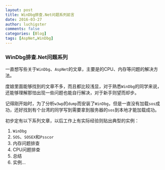 ```yaml
---
layout: post
title: WinDbg排查.Net问题系列前言
date: 2016-03-27
author: luchigster
comments: false
categories: [Blog]
tags: [AspNet,WinDbg]
---
```


### WinDbg排查.Net问题系列
一直想写些关于`WinDbg`、`AspNet`的文章，主要是的CPU、内存等问题的解决方法。

度娘里面能够找到的文章不多，而且都比较浅显，对于熟悉`WinDbg`的同学来说，还能够理解那怕出现一些问题也能自行解决，对于新手则望而却步。

记得刚开始时，为了分析`w3wp`的`dump`而安装了`WinDbg`，但是一直没有加载`sos`成功，还好找到有个台湾的同学写到需要拿到服务器的`sos`到本地才能加载成功。

初步定有以下系列文章，以后工作上有实际经验则贴出典型的实例：

1. `WinDbg`
2. `SOS`、`SOSEX`和`Psscor`
3. 内存问题排查
4. CPU问题排查
5. 总结
6. 实例...